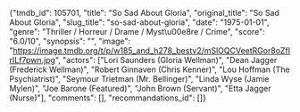 {"tmdb_id": 105701, "title": "So Sad About Gloria", "original_title": "So Sad About Gloria", "slug_title": "so-sad-about-gloria", "date": "1975-01-01", "genre": "Thriller / Horreur / Drame / Myst\u00e8re / Crime", "score": "6.0/10", "synopsis": "", "image": "https://image.tmdb.org/t/p/w185_and_h278_bestv2/mSlOQCVeetRGor8oZfIrILf7pwn.jpg", "actors": ["Lori Saunders (Gloria Wellman)", "Dean Jagger (Frederick Wellman)", "Robert Ginnaven (Chris Kenner)", "Lou Hoffman (The Psychiatrist)", "Seymour Trietman (Mr. Bellinger)", "Linda Wyse (Jamie Mylen)", "Joe Barone (Featured)", "John Brown (Servant)", "Etta Jagger (Nurse)"], "comments": [], "recommandations_id": []}